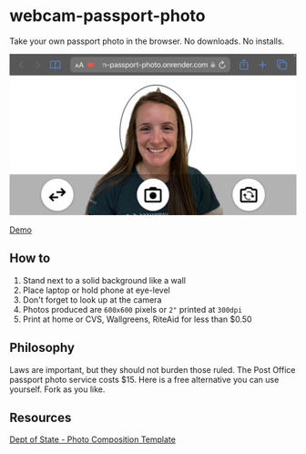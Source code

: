 # webcam-passport-photo

Take your own passport photo in the browser. No downloads. No installs.

![webcam passport photo screenshot](demo.jpg)

[Demo](https://webcam-passport-photo.onrender.com)

## How to

1. Stand next to a solid background like a wall
2. Place laptop or hold phone at eye-level
3. Don't forget to look up at the camera
4. Photos produced are `600x600` pixels or `2"` printed at `300dpi`
5. Print at home or CVS, Wallgreens, RiteAid for less than $0.50

## Philosophy

Laws are important, but they should not burden those ruled. The Post Office passport photo service costs $15. Here is a free alternative you can use yourself. Fork as you like.

## Resources 

[Dept of State - Photo Composition Template](https://travel.state.gov/content/travel/en/us-visas/visa-information-resources/photos/photo-composition-template.html)